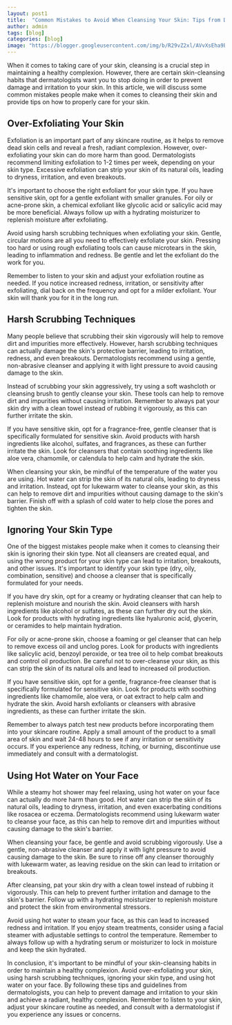 ```yaml
---
layout: post1
title:  "Common Mistakes to Avoid When Cleansing Your Skin: Tips from Dermatologists"
author: admin
tags: [blog]
categories: [blog]
image: "https://blogger.googleusercontent.com/img/b/R29vZ2xl/AVvXsEha9E-guLRJydcLv_OMdP-yWW_4vCTgj1_XGgfyqnEFIO3v90GgWM9nKlsuJi5VFHAm6T6xkqHVxCggnuwJ4YUH3zwa6GYvNvOWDS615hSndLWA3qrK0xhJxnLtvor5FJnpkW63Wj-iQnJ96TwLM_pDCDNA2JF7__z-2L_GTUT_vgBKM32p9t_dJOPuSEw/s1600/20240421_203535.png"
---
```



<p>When it comes to taking care of your skin, cleansing is a crucial step in maintaining a healthy complexion. However, there are certain skin-cleansing habits that dermatologists want you to stop doing in order to prevent damage and irritation to your skin. In this article, we will discuss some common mistakes people make when it comes to cleansing their skin and provide tips on how to properly care for your skin.</p>
<h2>Over-Exfoliating Your Skin</h2>
<p>Exfoliation is an important part of any skincare routine, as it helps to remove dead skin cells and reveal a fresh, radiant complexion. However, over-exfoliating your skin can do more harm than good. Dermatologists recommend limiting exfoliation to 1-2 times per week, depending on your skin type. Excessive exfoliation can strip your skin of its natural oils, leading to dryness, irritation, and even breakouts.</p>
<p>It's important to choose the right exfoliant for your skin type. If you have sensitive skin, opt for a gentle exfoliant with smaller granules. For oily or acne-prone skin, a chemical exfoliant like glycolic acid or salicylic acid may be more beneficial. Always follow up with a hydrating moisturizer to replenish moisture after exfoliating.</p>
<p>Avoid using harsh scrubbing techniques when exfoliating your skin. Gentle, circular motions are all you need to effectively exfoliate your skin. Pressing too hard or using rough exfoliating tools can cause microtears in the skin, leading to inflammation and redness. Be gentle and let the exfoliant do the work for you.</p>
<p>Remember to listen to your skin and adjust your exfoliation routine as needed. If you notice increased redness, irritation, or sensitivity after exfoliating, dial back on the frequency and opt for a milder exfoliant. Your skin will thank you for it in the long run.</p>
<h2>Harsh Scrubbing Techniques</h2>
<p>Many people believe that scrubbing their skin vigorously will help to remove dirt and impurities more effectively. However, harsh scrubbing techniques can actually damage the skin's protective barrier, leading to irritation, redness, and even breakouts. Dermatologists recommend using a gentle, non-abrasive cleanser and applying it with light pressure to avoid causing damage to the skin.</p>
<p>Instead of scrubbing your skin aggressively, try using a soft washcloth or cleansing brush to gently cleanse your skin. These tools can help to remove dirt and impurities without causing irritation. Remember to always pat your skin dry with a clean towel instead of rubbing it vigorously, as this can further irritate the skin.</p>
<p>If you have sensitive skin, opt for a fragrance-free, gentle cleanser that is specifically formulated for sensitive skin. Avoid products with harsh ingredients like alcohol, sulfates, and fragrances, as these can further irritate the skin. Look for cleansers that contain soothing ingredients like aloe vera, chamomile, or calendula to help calm and hydrate the skin.</p>
<p>When cleansing your skin, be mindful of the temperature of the water you are using. Hot water can strip the skin of its natural oils, leading to dryness and irritation. Instead, opt for lukewarm water to cleanse your skin, as this can help to remove dirt and impurities without causing damage to the skin's barrier. Finish off with a splash of cold water to help close the pores and tighten the skin.</p>
<h2>Ignoring Your Skin Type</h2>
<p>One of the biggest mistakes people make when it comes to cleansing their skin is ignoring their skin type. Not all cleansers are created equal, and using the wrong product for your skin type can lead to irritation, breakouts, and other issues. It's important to identify your skin type (dry, oily, combination, sensitive) and choose a cleanser that is specifically formulated for your needs.</p>
<p>If you have dry skin, opt for a creamy or hydrating cleanser that can help to replenish moisture and nourish the skin. Avoid cleansers with harsh ingredients like alcohol or sulfates, as these can further dry out the skin. Look for products with hydrating ingredients like hyaluronic acid, glycerin, or ceramides to help maintain hydration.</p>
<p>For oily or acne-prone skin, choose a foaming or gel cleanser that can help to remove excess oil and unclog pores. Look for products with ingredients like salicylic acid, benzoyl peroxide, or tea tree oil to help combat breakouts and control oil production. Be careful not to over-cleanse your skin, as this can strip the skin of its natural oils and lead to increased oil production.</p>
<p>If you have sensitive skin, opt for a gentle, fragrance-free cleanser that is specifically formulated for sensitive skin. Look for products with soothing ingredients like chamomile, aloe vera, or oat extract to help calm and hydrate the skin. Avoid harsh exfoliants or cleansers with abrasive ingredients, as these can further irritate the skin.</p>
<p>Remember to always patch test new products before incorporating them into your skincare routine. Apply a small amount of the product to a small area of skin and wait 24-48 hours to see if any irritation or sensitivity occurs. If you experience any redness, itching, or burning, discontinue use immediately and consult with a dermatologist.</p>
<h2>Using Hot Water on Your Face</h2>
<p>While a steamy hot shower may feel relaxing, using hot water on your face can actually do more harm than good. Hot water can strip the skin of its natural oils, leading to dryness, irritation, and even exacerbating conditions like rosacea or eczema. Dermatologists recommend using lukewarm water to cleanse your face, as this can help to remove dirt and impurities without causing damage to the skin's barrier.</p>
<p>When cleansing your face, be gentle and avoid scrubbing vigorously. Use a gentle, non-abrasive cleanser and apply it with light pressure to avoid causing damage to the skin. Be sure to rinse off any cleanser thoroughly with lukewarm water, as leaving residue on the skin can lead to irritation or breakouts.</p>
<p>After cleansing, pat your skin dry with a clean towel instead of rubbing it vigorously. This can help to prevent further irritation and damage to the skin's barrier. Follow up with a hydrating moisturizer to replenish moisture and protect the skin from environmental stressors.</p>
<p>Avoid using hot water to steam your face, as this can lead to increased redness and irritation. If you enjoy steam treatments, consider using a facial steamer with adjustable settings to control the temperature. Remember to always follow up with a hydrating serum or moisturizer to lock in moisture and keep the skin hydrated.</p>
<p>In conclusion, it's important to be mindful of your skin-cleansing habits in order to maintain a healthy complexion. Avoid over-exfoliating your skin, using harsh scrubbing techniques, ignoring your skin type, and using hot water on your face. By following these tips and guidelines from dermatologists, you can help to prevent damage and irritation to your skin and achieve a radiant, healthy complexion. Remember to listen to your skin, adjust your skincare routine as needed, and consult with a dermatologist if you experience any issues or concerns.</p>



